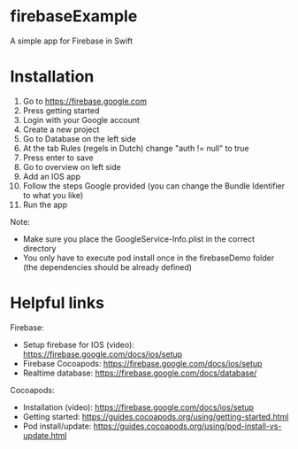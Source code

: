 # firebaseExample
A simple app for Firebase in Swift

# Installation
1. Go to https://firebase.google.com
2. Press getting started
3. Login with your Google account
4. Create a new project
5. Go to Database on the left side
6. At the tab Rules (regels in Dutch) change "auth != null" to true
7. Press enter to save
8. Go to overview on left side
9. Add an IOS app
10. Follow the steps Google provided (you can change the Bundle Identifier to what you like)
11. Run the app

Note:
- Make sure you place the GoogleService-Info.plist in the correct directory
- You only have to execute pod install once in the firebaseDemo folder (the dependencies should be already defined)

# Helpful links

Firebase:
- Setup firebase for IOS (video): https://firebase.google.com/docs/ios/setup
- Firebase Cocoapods: https://firebase.google.com/docs/ios/setup
- Realtime database: https://firebase.google.com/docs/database/

Cocoapods:
- Installation (video): https://firebase.google.com/docs/ios/setup
- Getting started: https://guides.cocoapods.org/using/getting-started.html
- Pod install/update: https://guides.cocoapods.org/using/pod-install-vs-update.html
